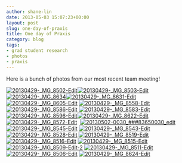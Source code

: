 ```yaml
---
author: shane-lin
date: 2013-05-03 15:07:23+00:00
layout: post
slug: one-day-of-praxis
title: One day of Praxis
category: blog
tags:
- grad student research
- photos
- praxis
---
```


Here is a bunch of photos from our most recent team meeting!

[![20130429-_MG_8502-Edit](http://static.scholarslab.org/wp-content/uploads/2013/05/20130429-_MG_8502-Edit-300x200.jpg)](http://static.scholarslab.org/wp-content/uploads/2013/05/20130429-_MG_8502-Edit.jpg)[![20130429-_MG_8503-Edit](http://static.scholarslab.org/wp-content/uploads/2013/05/20130429-_MG_8503-Edit-300x200.jpg)](http://static.scholarslab.org/wp-content/uploads/2013/05/20130429-_MG_8503-Edit.jpg)[![20130429-_MG_8634](http://static.scholarslab.org/wp-content/uploads/2013/05/20130429-_MG_8634-300x200.jpg)](http://static.scholarslab.org/wp-content/uploads/2013/05/20130429-_MG_8634.jpg)[![20130429-_MG_8631-Edit](http://static.scholarslab.org/wp-content/uploads/2013/05/20130429-_MG_8631-Edit-202x300.jpg)](http://static.scholarslab.org/wp-content/uploads/2013/05/20130429-_MG_8631-Edit.jpg)[![20130429-_MG_8605-Edit](http://static.scholarslab.org/wp-content/uploads/2013/05/20130429-_MG_8605-Edit-300x130.jpg)](http://static.scholarslab.org/wp-content/uploads/2013/05/20130429-_MG_8605-Edit.jpg) [![20130429-_MG_8558-Edit](http://static.scholarslab.org/wp-content/uploads/2013/05/20130429-_MG_8558-Edit-300x140.jpg)](http://static.scholarslab.org/wp-content/uploads/2013/05/20130429-_MG_8558-Edit.jpg) [![20130429-_MG_8586-Edit](http://static.scholarslab.org/wp-content/uploads/2013/05/20130429-_MG_8586-Edit-300x200.jpg)](http://static.scholarslab.org/wp-content/uploads/2013/05/20130429-_MG_8586-Edit.jpg) [![20130429-_MG_8583-Edit](http://static.scholarslab.org/wp-content/uploads/2013/05/20130429-_MG_8583-Edit-300x200.jpg)](http://static.scholarslab.org/wp-content/uploads/2013/05/20130429-_MG_8583-Edit.jpg) [![20130429-_MG_8596-Edit](http://static.scholarslab.org/wp-content/uploads/2013/05/20130429-_MG_8596-Edit-200x300.jpg)](http://static.scholarslab.org/wp-content/uploads/2013/05/20130429-_MG_8596-Edit.jpg)[![20130429-_MG_8622-Edit](http://static.scholarslab.org/wp-content/uploads/2013/05/20130429-_MG_8622-Edit-300x200.jpg)](http://static.scholarslab.org/wp-content/uploads/2013/05/20130429-_MG_8622-Edit.jpg) [![20130429-_MG_8572-Edit](http://static.scholarslab.org/wp-content/uploads/2013/05/20130429-_MG_8572-Edit-300x200.jpg)](http://static.scholarslab.org/wp-content/uploads/2013/05/20130429-_MG_8572-Edit.jpg)  [![20130502-0030_###83650030_edit](http://static.scholarslab.org/wp-content/uploads/2013/05/20130502-0030_83650030_edit-300x198.jpg)](http://static.scholarslab.org/wp-content/uploads/2013/05/20130502-0030_83650030_edit.jpg) [![20130429-_MG_8545-Edit](http://static.scholarslab.org/wp-content/uploads/2013/05/20130429-_MG_8545-Edit-231x300.jpg)](http://static.scholarslab.org/wp-content/uploads/2013/05/20130429-_MG_8545-Edit.jpg) [![20130429-_MG_8543-Edit](http://static.scholarslab.org/wp-content/uploads/2013/05/20130429-_MG_8543-Edit-200x300.jpg)](http://static.scholarslab.org/wp-content/uploads/2013/05/20130429-_MG_8543-Edit.jpg) [![20130429-_MG_8528-Edit](http://static.scholarslab.org/wp-content/uploads/2013/05/20130429-_MG_8528-Edit-200x300.jpg)](http://static.scholarslab.org/wp-content/uploads/2013/05/20130429-_MG_8528-Edit.jpg) [![20130429-_MG_8519-Edit](http://static.scholarslab.org/wp-content/uploads/2013/05/20130429-_MG_8519-Edit-300x200.jpg)](http://static.scholarslab.org/wp-content/uploads/2013/05/20130429-_MG_8519-Edit.jpg) [![20130429-_MG_8516-Edit](http://static.scholarslab.org/wp-content/uploads/2013/05/20130429-_MG_8516-Edit-300x200.jpg)](http://static.scholarslab.org/wp-content/uploads/2013/05/20130429-_MG_8516-Edit.jpg) [![20130429-_MG_8515-Edit](http://static.scholarslab.org/wp-content/uploads/2013/05/20130429-_MG_8515-Edit-300x165.jpg)](http://static.scholarslab.org/wp-content/uploads/2013/05/20130429-_MG_8515-Edit.jpg) [![20130429-_MG_8509-Edit-2](http://static.scholarslab.org/wp-content/uploads/2013/05/20130429-_MG_8509-Edit-2-200x300.jpg)](http://static.scholarslab.org/wp-content/uploads/2013/05/20130429-_MG_8509-Edit-2.jpg) [![20130429-_MG_8511-Edit](http://static.scholarslab.org/wp-content/uploads/2013/05/20130429-_MG_8511-Edit-200x300.jpg)](http://static.scholarslab.org/wp-content/uploads/2013/05/20130429-_MG_8511-Edit.jpg)[![20130429-_MG_8506-Edit](http://static.scholarslab.org/wp-content/uploads/2013/05/20130429-_MG_8506-Edit-300x200.jpg)](http://static.scholarslab.org/wp-content/uploads/2013/05/20130429-_MG_8506-Edit.jpg) [![20130429-_MG_8624-Edit](http://static.scholarslab.org/wp-content/uploads/2013/05/20130429-_MG_8624-Edit-300x200.jpg)](http://static.scholarslab.org/wp-content/uploads/2013/05/20130429-_MG_8624-Edit.jpg)
